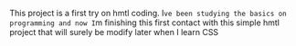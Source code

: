 This project is a first try on hmtl coding. I`ve been studying the basics on programming
and now I`m finishing this first contact with this simple hmtl project that will surely 
be modify later when I learn CSS